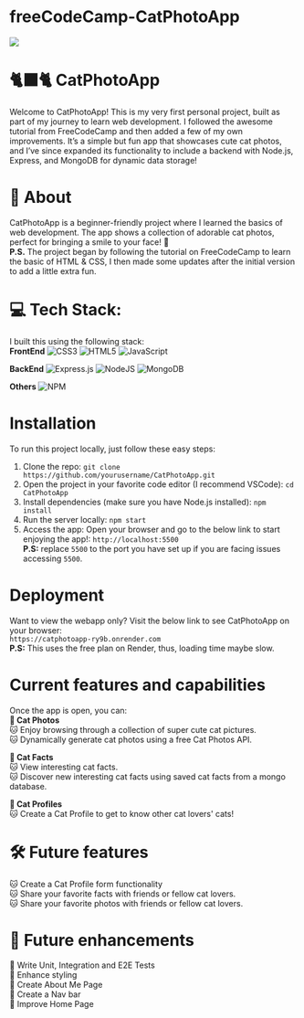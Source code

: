 # freeCodeCamp-CatPhotoApp

<img src="https://media3.giphy.com/media/v1.Y2lkPTc5MGI3NjExcDB2eDdmNDR2MWl5d2tla2RuM2lmbWQyOTh3amc5anhyNndhaXJ4byZlcD12MV9pbnRlcm5hbF9naWZfYnlfaWQmY3Q9Zw/22kxQ12cxyEww/giphy.gif">

# 🐈‍⬛🐈 CatPhotoApp
Welcome to CatPhotoApp! This is my very first personal project, built as part of my journey to learn web development. I followed the awesome tutorial from FreeCodeCamp and then added a few of my own improvements. It’s a simple but fun app that showcases cute cat photos, and I’ve since expanded its functionality to include a backend with Node.js, Express, and MongoDB for dynamic data storage!<br >


# 💫 About
CatPhotoApp is a beginner-friendly project where I learned the basics of web development. The app shows a collection of adorable cat photos, perfect for bringing a smile to your face! 🐾 <br >
<strong>P.S.</strong> The project began by following the tutorial on FreeCodeCamp to learn the basic of HTML & CSS, I then made some updates after the initial version to add a little extra fun.<br >


# 💻 Tech Stack:
I built this using the following stack: <br >
<strong>FrontEnd</strong>
![CSS3](https://img.shields.io/badge/css3-%231572B6.svg?style=flat&logo=css3&logoColor=white) 
![HTML5](https://img.shields.io/badge/html5-%23E34F26.svg?style=flat&logo=html5&logoColor=white)
![JavaScript](https://img.shields.io/badge/javascript-%23323330.svg?style=flat&logo=javascript&logoColor=%23F7DF1E)

<strong>BackEnd</strong>
![Express.js](https://img.shields.io/badge/express.js-%23404d59.svg?style=flat&logo=express&logoColor=%2361DAFB)
![NodeJS](https://img.shields.io/badge/node.js-6DA55F?style=flat&logo=node.js&logoColor=white)
![MongoDB](https://img.shields.io/badge/MongoDB-%234ea94b.svg?style=flat&logo=mongodb&logoColor=white)

<strong>Others</strong>
![NPM](https://img.shields.io/badge/NPM-%23CB3837.svg?style=flat&logo=npm&logoColor=white)
<br >


# Installation
To run this project locally, just follow these easy steps:
1. Clone the repo:
    `git clone https://github.com/yourusername/CatPhotoApp.git`
2. Open the project in your favorite code editor (I recommend VSCode):
    `cd CatPhotoApp`
3. Install dependencies (make sure you have Node.js installed):
    `npm install`
4. Run the server locally:
    `npm start`
5. Access the app: Open your browser and go to the below link to start enjoying the app!:
    `http://localhost:5500`<br >
    <strong>P.S:</strong> replace `5500` to the port you have set up if you are facing issues accessing `5500`.


# Deployment
Want to view the webapp only? Visit the below link to see CatPhotoApp on your browser: <br >
    `https://catphotoapp-ry9b.onrender.com` <br >
<strong>P.S:</strong> This uses the free plan on Render, thus, loading time maybe slow. <br >


# Current features and capabilities
Once the app is open, you can: </strong><br >
<strong>📍 Cat Photos </strong><br >
🐱 Enjoy browsing through a collection of super cute cat pictures. <br >
🐱 Dynamically generate cat photos using a free Cat Photos API. <br >

<strong>📍 Cat Facts </strong><br >
🐱 View interesting cat facts. <br >
🐱 Discover new interesting cat facts using saved cat facts from a mongo database. <br >

<strong>📍 Cat Profiles </strong><br >
🐱 Create a Cat Profile to get to know other cat lovers' cats! <br >


# 🛠️ Future features
🐱 Create a Cat Profile form functionality <br >
🐱 Share your favorite facts with friends or fellow cat lovers. <br >
🐱 Share your favorite photos with friends or fellow cat lovers. <br >


# 🎯 Future enhancements
💉 Write Unit, Integration and E2E Tests <br >
💉 Enhance styling <br >
💉 Create About Me Page <br >
💉 Create a Nav bar <br >
💉 Improve Home Page <br >
